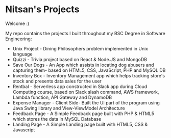 # Nitsan's Projects

Welcome :)

My repo contains the projects I built throughout my BSC Degree in Software Engineering:

* Unix Project - Dining Philosophers problem implemented in Unix language
* Quizzi - Trivia project based on React & Node.JS and MongoDB
* Save Our Dogs - An App which assists in locating dog abusers and capturing them- based on HTML5, CSS, JavaScript, PHP and MySQL DB
* Inventory Box - Inventory Management app which helps tracking store's stock and presents data sales for the user
* Rentbal - Serverless app constructed in Slack app during Cloud Computing course, based on Slack slash command, AWS framework, Lambda function, API Gateway and DynamoDB
* Expense Manager - Client Side- Built the UI part of the program using Java Swing library and View-ViewModel Architecture
* Feedback Page - A Simple Feedback page built with PHP & HTML5 which stores the data in MySQL Database
* Landing Page - A Simple Landing page built with HTML5, CSS & Javascript
